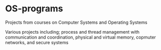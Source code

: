 # OS-programs
Projects from courses on Computer Systems and Operating Systems

Various projects including; process and thread management with communication and coordination, physical and virtual memory, copmuter networks, and secure systems
